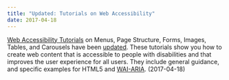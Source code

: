```yaml
---
title: "Updated: Tutorials on Web Accessibility"
date: 2017-04-18
---
```

<p><a href="http://www.w3.org/WAI/tutorials/">Web Accessibility Tutorials</a> on Menus, Page Structure, Forms, Images, Tables, and Carousels have been <a href="https://www.w3.org/WAI/tutorials/changelog/">updated</a>. These tutorials show you how to create web content that is accessible to people with disabilities and that improves the user experience for all users. They include general guidance, and specific examples for HTML5 and <a href="https://www.w3.org/WAI/intro/aria">WAI-ARIA</a>. (<span class="date">2017-04-18</span>)</p>